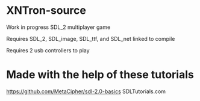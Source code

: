 # XNTron-source
Work in progress SDL_2 multiplayer game

Requires SDL_2, SDL_image, SDL_ttf, and SDL_net linked to compile

Requires 2 usb controllers to play

# Made with the help of these tutorials
https://github.com/MetaCipher/sdl-2.0-basics 
SDLTutorials.com
